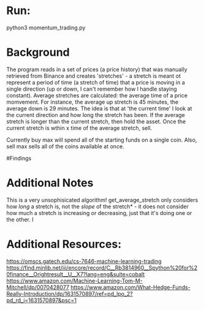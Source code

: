 # Run:
<need to add a package installation step>
python3 momentum_trading.py

# Background
The program reads in a set of prices (a price history) that was manually retrieved from Binance and creates 'stretches' - a stretch is meant ot represent a period of time (a stretch of time) that a price is moving in a single direction (up or down, I can't remember how I handle staying constant). Average stretches are calculated: the average time of a price momvement. For instance, the average up stretch is 45 minutes, the average down is 29 minutes. The idea is that at 'the current time' I look at the current direction and how long the stretch has been. If the average stretch is longer than the current stretch, then hold the asset. Once the current stretch is wthin x time of the average stretch, sell.

Currently buy max will spend all of the starting funds on a single coin. Also, sell max sells all of the coins available at once.

#Findings
  
  
# Additional Notes
This is a very unsophisicated algorithm! get_average_stretch only considers how *long* a stretch is, not the *slope* of the stretch* - it does not consider how much a stretch is increasing or decreasing, just that it's doing one or the other. I
  
# Additional Resources:
https://omscs.gatech.edu/cs-7646-machine-learning-trading
https://find.minlib.net/iii/encore/record/C__Rb3814960__Spython%20for%20finance__Orightresult__U__X7?lang=eng&suite=cobalt
https://www.amazon.com/Machine-Learning-Tom-M-Mitchell/dp/0070428077
https://www.amazon.com/What-Hedge-Funds-Really-Introduction/dp/1631570897/ref=pd_lpo_2?pd_rd_i=1631570897&psc=1
